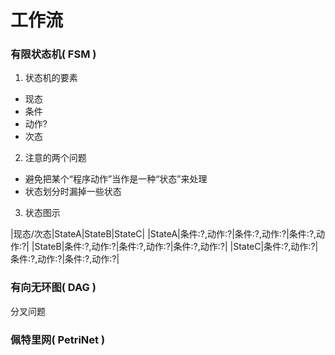 # 工作流

### 有限状态机( FSM )

1. 状态机的要素
* 现态
* 条件
* 动作?
* 次态
2. 注意的两个问题
* 避免把某个“程序动作”当作是一种“状态”来处理
* 状态划分时漏掉一些状态
3. 状态图示

|现态/次态|StateA|StateB|StateC|
|StateA|条件:?,动作:?|条件:?,动作:?|条件:?,动作:?|
|StateB|条件:?,动作:?|条件:?,动作:?|条件:?,动作:?|
|StateC|条件:?,动作:?|条件:?,动作:?|条件:?,动作:?|



### 有向无环图( DAG )

分叉问题


### 佩特里网( PetriNet )